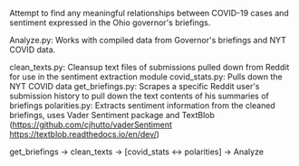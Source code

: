 Attempt to find any meaningful relationships between COVID-19 cases and sentiment expressed in the Ohio governor's briefings.

Analyze.py: Works with compiled data from Governor's briefings and NYT COVID data.

clean_texts.py: Cleansup text files of submissions pulled down from Reddit for use in the sentiment extraction module
covid_stats.py: Pulls down the NYT COVID data
get_briefings.py: Scrapes a specific Reddit user's submission history to pull down the text contents of his summaries of briefings
polarities.py: Extracts sentiment information from the cleaned briefings, uses Vader Sentiment package and TextBlob
(https://github.com/cjhutto/vaderSentiment https://textblob.readthedocs.io/en/dev/)

get_briefings -> clean_texts -> [covid_stats <-> polarities] -> Analyze
